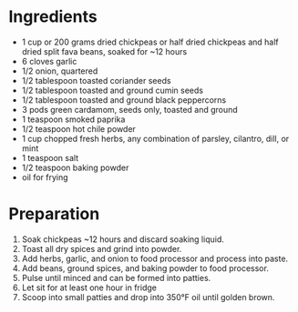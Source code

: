 # Ingredients
- 1 cup or 200 grams dried chickpeas or half dried chickpeas and half dried split fava beans, soaked for ~12 hours
- 6 cloves garlic
- 1/2 onion, quartered
- 1/2 tablespoon toasted coriander seeds
- 1/2 tablespoon toasted and ground cumin seeds
- 1/2 tablespoon toasted and ground  black peppercorns
- 3 pods green cardamom, seeds only, toasted and ground
- 1 teaspoon smoked paprika
- 1/2 teaspoon hot chile powder
- 1 cup chopped fresh herbs, any combination of parsley, cilantro, dill, or mint
- 1 teaspoon salt
- 1/2 teaspoon baking powder 
- oil for frying

# Preparation
1. Soak chickpeas ~12 hours and discard soaking liquid. 
2. Toast all dry spices and grind into powder.
3. Add herbs, garlic, and onion to food processor and process into paste.  
4. Add beans, ground spices, and baking powder to food processor.  
5. Pulse until minced and can be formed into patties.
6. Let sit for at least one hour in fridge
7. Scoop into small patties and drop into 350&deg;F oil until golden brown.
